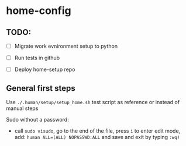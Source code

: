 # home-config

## TODO:
- [ ] Migrate work evnironment setup to python
- [ ] Run tests in github
- [ ] Deploy home-setup repo


## General first steps

Use `./.human/setup/setup_home.sh` test script as reference or instead of manual steps

Sudo without a password:
 - call `sudo visudo`, go to the end of the file, press `i` to enter edit mode, add: `human ALL=(ALL) NOPASSWD:ALL` and save and exit by typing `:wq!`